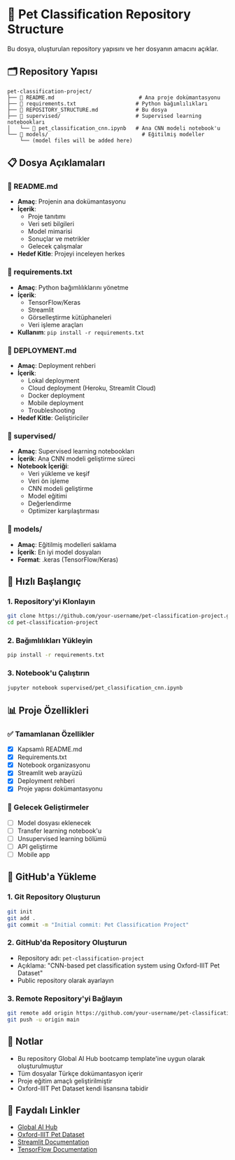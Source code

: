 # 📁 Pet Classification Repository Structure

Bu dosya, oluşturulan repository yapısını ve her dosyanın amacını açıklar.

## 🗂️ Repository Yapısı

```
pet-classification-project/
├── 📄 README.md                           # Ana proje dokümantasyonu
├── 📄 requirements.txt                   # Python bağımlılıkları
├── 📄 REPOSITORY_STRUCTURE.md            # Bu dosya
├── 📁 supervised/                        # Supervised learning notebookları
│   └── 📓 pet_classification_cnn.ipynb   # Ana CNN modeli notebook'u
└── 📁 models/                              # Eğitilmiş modeller
    └── (model files will be added here)
```

## 📋 Dosya Açıklamaları

### 📄 README.md
- **Amaç**: Projenin ana dokümantasyonu
- **İçerik**: 
  - Proje tanıtımı
  - Veri seti bilgileri
  - Model mimarisi
  - Sonuçlar ve metrikler
  - Gelecek çalışmalar
- **Hedef Kitle**: Projeyi inceleyen herkes

### 📄 requirements.txt
- **Amaç**: Python bağımlılıklarını yönetme
- **İçerik**: 
  - TensorFlow/Keras
  - Streamlit
  - Görselleştirme kütüphaneleri
  - Veri işleme araçları
- **Kullanım**: `pip install -r requirements.txt`

### 📄 DEPLOYMENT.md
- **Amaç**: Deployment rehberi
- **İçerik**:
  - Lokal deployment
  - Cloud deployment (Heroku, Streamlit Cloud)
  - Docker deployment
  - Mobile deployment
  - Troubleshooting
- **Hedef Kitle**: Geliştiriciler

### 📁 supervised/
- **Amaç**: Supervised learning notebookları
- **İçerik**: Ana CNN modeli geliştirme süreci
- **Notebook İçeriği**:
  - Veri yükleme ve keşif
  - Veri ön işleme
  - CNN modeli geliştirme
  - Model eğitimi
  - Değerlendirme
  - Optimizer karşılaştırması


### 📁 models/
- **Amaç**: Eğitilmiş modelleri saklama
- **İçerik**: En iyi model dosyaları
- **Format**: .keras (TensorFlow/Keras)

## 🚀 Hızlı Başlangıç

### 1. Repository'yi Klonlayın
```bash
git clone https://github.com/your-username/pet-classification-project.git
cd pet-classification-project
```

### 2. Bağımlılıkları Yükleyin
```bash
pip install -r requirements.txt
```

### 3. Notebook'u Çalıştırın
```bash
jupyter notebook supervised/pet_classification_cnn.ipynb
```


## 📊 Proje Özellikleri

### ✅ Tamamlanan Özellikler
- [x] Kapsamlı README.md
- [x] Requirements.txt
- [x] Notebook organizasyonu
- [x] Streamlit web arayüzü
- [x] Deployment rehberi
- [x] Proje yapısı dokümantasyonu

### 🔄 Gelecek Geliştirmeler
- [ ] Model dosyası eklenecek
- [ ] Transfer learning notebook'u
- [ ] Unsupervised learning bölümü
- [ ] API geliştirme
- [ ] Mobile app

## 🎯 GitHub'a Yükleme

### 1. Git Repository Oluşturun
```bash
git init
git add .
git commit -m "Initial commit: Pet Classification Project"
```

### 2. GitHub'da Repository Oluşturun
- Repository adı: `pet-classification-project`
- Açıklama: "CNN-based pet classification system using Oxford-IIIT Pet Dataset"
- Public repository olarak ayarlayın

### 3. Remote Repository'yi Bağlayın
```bash
git remote add origin https://github.com/your-username/pet-classification-project.git
git push -u origin main
```

## 📝 Notlar

- Bu repository Global AI Hub bootcamp template'ine uygun olarak oluşturulmuştur
- Tüm dosyalar Türkçe dokümantasyon içerir
- Proje eğitim amaçlı geliştirilmiştir
- Oxford-IIIT Pet Dataset kendi lisansına tabidir

## 🔗 Faydalı Linkler

- [Global AI Hub](https://globalaihub.com/)
- [Oxford-IIIT Pet Dataset](https://www.robots.ox.ac.uk/~vgg/data/pets/)
- [Streamlit Documentation](https://docs.streamlit.io/)
- [TensorFlow Documentation](https://www.tensorflow.org/)
